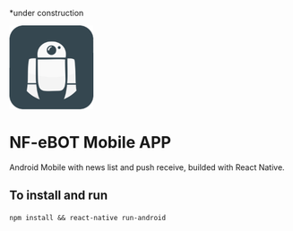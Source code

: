 *under construction

<img height="150px" src="https://github.com/NF-eBOT/mobile/blob/master/android/app/src/main/res/mipmap-xxhdpi/ic_launcher.png" />

# NF-eBOT Mobile APP
Android Mobile with news list and push receive, builded with React Native.

## To install and run
`npm install && react-native run-android`
